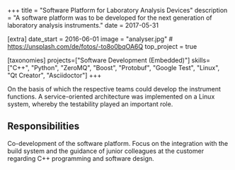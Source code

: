 +++
title = "Software Platform for Laboratory Analysis Devices"
description = "A software platform was to be developed for the next generation of laboratory analysis instruments."
date = 2017-05-31

[extra]
date_start = 2016-06-01
image = "analyser.jpg" # https://unsplash.com/de/fotos/-to8o0bqOA6Q
top_project = true

[taxonomies]
projects=["Software Development (Embedded)"]
skills=["C++", "Python", "ZeroMQ", "Boost", "Protobuf", "Google Test", "Linux", "Qt Creator", "Asciidoctor"]
+++

On the basis of which the respective teams could develop the instrument functions. A service-oriented architecture was implemented on a Linux system, whereby the testability played an important role.

## Responsibilities

Co-development of the software platform. Focus on the integration with the build system and the guidance of junior colleagues at the customer regarding C++ programming and software design.
